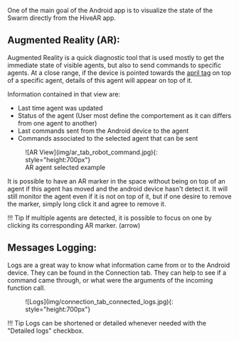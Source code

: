 One of the main goal of the Android app is to visualize the state of the Swarm directly from the HiveAR app.

## Augmented Reality (AR): <a name="ar"></a>

Augmented Reality is a quick diagnostic tool that is used mostly to get the immediate state of visible agents, but also to send commands to specific agents.
At a close range, if the device is pointed towards the [april tag](https://april.eecs.umich.edu/software/apriltag) on top of a specific agent, details of this agent will appear on top of it.<!--add reference or detail what this is--> 

Information contained in that view are:

- Last time agent was updated
- Status of the agent (User most define the comportement as it can differs from one agent to another)
- Last commands sent from the Android device to the agent
- Commands associated to the selected agent that can be sent

<figure markdown>
  ![AR View](img/ar_tab_robot_command.jpg){: style="height:700px"}

  <figcaption>AR agent selected example</figcaption>

</figure>

It is possible to have an AR marker in the space without being on top of an agent if this agent has moved and the android device hasn't detect it.
It will still monitor the agent even if it is not on top of it, but if one desire to remove the marker, simply long click it and agree to remove it.

!!! Tip
    If multiple agents are detected, it is possible to focus on one by clicking its corresponding AR marker. (arrow)

## Messages Logging: <a name="logs"></a>

Logs are a great way to know what information came from or to the Android device.
They can be found in the Connection tab.
They can help to see if a command came through, or what were the arguments of the incoming function call.

<figure markdown>
  ![Logs](img/connection_tab_connected_logs.jpg){: style="height:700px"}

</figure>

!!! Tip
    Logs can be shortened or detailed whenever needed with the "Detailed logs" checkbox.